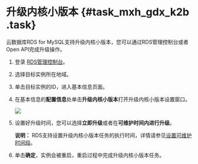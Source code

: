 # 升级内核小版本 {#task_mxh_gdx_k2b .task}

云数据库RDS for MySQL支持升级内核小版本，您可以通过RDS管理控制台或者Open API完成升级操作。

1.   登录 [RDS管理控制台](https://rds.console.aliyun.com/)。 
2.   选择目标实例所在地域。 
3.   单击目标实例的ID，进入基本信息页面。 
4.  在基本信息的**配置信息**处单击**升级内核小版本**打开升级内核小版本设置窗口。 

    ![](http://static-aliyun-doc.oss-cn-hangzhou.aliyuncs.com/assets/img/15482/15329145967262_zh-CN.png)

5.  设置好升级时间，您可以选择**立即升级**或者在**可维护时间内进行升级**。 

    **说明：** RDS支持设置升级内核小版本任务的执行时间，详情请参见[设置可维护时间段](intl.zh-CN/用户指南/实例管理/设置可维护时间段.md#)。

6.  单击**确定**，实例会被重启，重启过程中完成升级内核小版本任务。 

